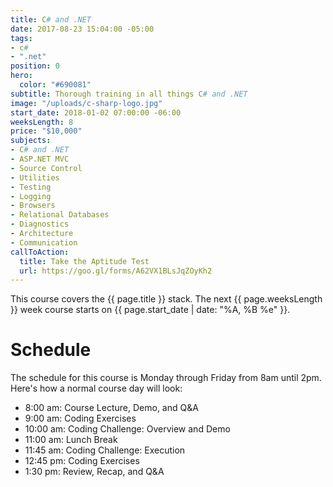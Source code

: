 ```yaml
---
title: C# and .NET
date: 2017-08-23 15:04:00 -05:00
tags:
- c#
- ".net"
position: 0
hero:
  color: "#690081"
subtitle: Thorough training in all things C# and .NET
image: "/uploads/c-sharp-logo.jpg"
start_date: 2018-01-02 07:00:00 -06:00
weeksLength: 8
price: "$10,000"
subjects:
- C# and .NET
- ASP.NET MVC
- Source Control
- Utilities
- Testing
- Logging
- Browsers
- Relational Databases
- Diagnostics
- Architecture
- Communication
callToAction:
  title: Take the Aptitude Test
  url: https://goo.gl/forms/A62VX1BLsJqZOyKh2
---
```


This course covers the {{ page.title }} stack.
The next {{ page.weeksLength }} week course starts on
{{ page.start_date | date: "%A, %B %e" }}.

# Schedule

The schedule for this course is Monday through Friday from 8am until 2pm. Here's how a normal course day will look:

* 8:00 am: Course Lecture, Demo, and Q&A
* 9:00 am: Coding Exercises
* 10:00 am: Coding Challenge: Overview and Demo
* 11:00 am: Lunch Break
* 11:45 am: Coding Challenge: Execution
* 12:45 pm: Coding Exercises
* 1:30 pm: Review, Recap, and Q&A